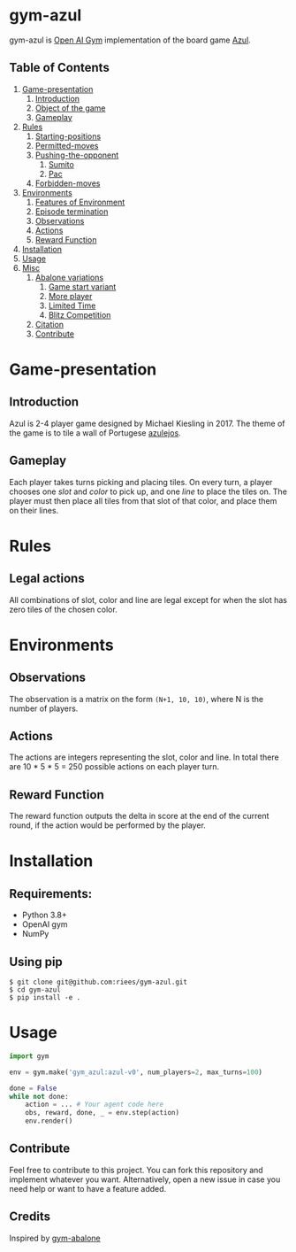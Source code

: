 # gym-azul

gym-azul is [Open AI Gym](https://github.com/openai/gym) implementation of the board game [Azul](https://en.wikipedia.org/wiki/Azul_(board_game)).

## Table of Contents

1. [Game-presentation](#Game-presentation)
   1. [Introduction](#Introduction)
   2. [Object of the game](#Object-of-the-game)
   3. [Gameplay](#Gameplay)
2. [Rules](#Rules)
   1. [Starting-positions ](#Starting-positions)
   2. [Permitted-moves](#Permitted-moves)
   3. [Pushing-the-opponent](#Pushing-the-opponent)
      1. [Sumito](#Sumito)
      2. [Pac](#Pac)
   4. [Forbidden-moves](#Forbidden-moves)
3. [Environments](#Environments)
   1. [Features of Environment](#Features-of-Environment)
   2. [Episode termination](#Episode-termination)
   2. [Observations](#Observations)
   3. [Actions](#Actions)
   4. [Reward Function](#Reward-Function)
4. [Installation](#Installation)
5. [Usage](#Usage)
6. [Misc](#Misc)
   1. [Abalone variations](#Abalone-variations)
      1. [Game start variant](#Game-start-variant)
      2. [More player](#More-player)
      3. [Limited Time](#Limited-Time)
      4. [Blitz Competition](#Blitz-Competition)
   2. [Citation](#Citation)
   3. [Contribute](#Contribute)
   
# Game-presentation

## Introduction

Azul is 2-4 player game designed by Michael Kiesling in 2017. The theme of the game is to tile a
wall of Portugese [azulejos](https://en.wikipedia.org/wiki/Azulejo).

## Gameplay

Each player takes turns picking and placing tiles. On every turn, a player chooses one *slot* and
*color* to pick up, and one *line* to place the tiles on. The player must then place all tiles from
that slot of that color, and place them on their lines.

# Rules

## Legal actions

All combinations of slot, color and line are legal except for when the slot has zero tiles of the
chosen color.

# Environments

## Observations

The observation is a matrix on the form `(N+1, 10, 10)`, where N is the number of players.

## Actions

The actions are integers representing the slot, color and line. In total there are 10 * 5 * 5 = 250
possible actions on each player turn.

## Reward Function

The reward function outputs the delta in score at the end of the current round, if the action
would be performed by the player.

# Installation

## Requirements:

- Python 3.8+
- OpenAI gym
- NumPy

##  Using pip

```
$ git clone git@github.com:riees/gym-azul.git
$ cd gym-azul
$ pip install -e .
```

# Usage

```python
import gym

env = gym.make('gym_azul:azul-v0', num_players=2, max_turns=100)

done = False
while not done:
    action = ... # Your agent code here
    obs, reward, done, _ = env.step(action)
    env.render()
```

## Contribute

Feel free to contribute to this project. You can fork this repository and implement whatever you want. Alternatively, open a new issue in case you need help or want to have a feature added.

## Credits

Inspired by [gym-abalone](https://github.com/towzeur/gym-abalone)
